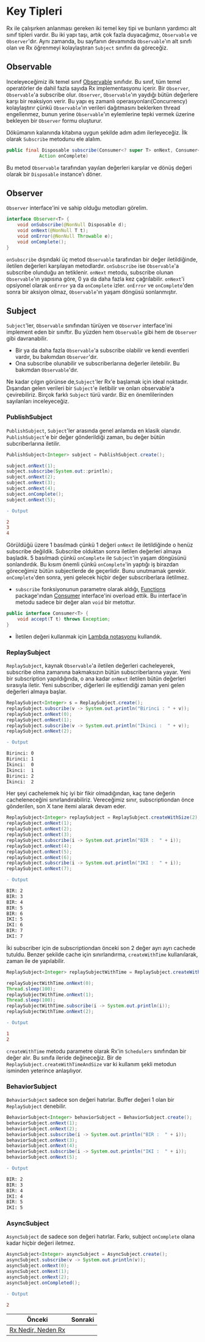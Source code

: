 # Key Tipleri

Rx ile çalışırken anlanması gereken iki temel key tipi ve bunların yardımcı alt sınıf tipleri vardır. Bu iki yapı taşı, artık çok fazla duyacağımız, `Observable` ve `Observer`'dır. Aynı zamanda, bu sayfanın devamında `Observable`'ın alt sınıfı olan ve Rx öğrenmeyi kolaylaştıran `Subject` sınıfını da göreceğiz.


## Observable
Inceleyeceğimiz ilk temel sınıf [Observable](http://reactivex.io/documentation/observable.html) sınıfıdır. Bu sınıf, tüm temel operatörler de dahil fazla sayıda Rx implementasyonu içerir. Bir `Observer`, `Observable`'a subscribe olur. `Observer`, `Observable`'ın yaydığı bütün değerlere karşı bir reaksiyon verir. Bu yapı eş zamanlı operasyonları(Concurrency) kolaylaştırır çünkü `Observable`'ın verileri dağıtmasını beklerken thread engellenmez, bunun yerine `Observable`'ın eylemlerine tepki vermek üzerine bekleyen bir `Observer` formu oluşturur.

Dökümanın kalanında kitabına uygun şekilde adım adım ilerleyeceğiz. İlk olarak `Subscribe` metodunu ele alalım.

```java
public final Disposable subscribe(Consumer<? super T> onNext, Consumer<? super Throwable> onError,
            Action onComplete)
```

Bu metod `Observable` tarafından yayılan değerleri karşılar ve dönüş değeri olarak bir `Disposable` instance'ı döner.

## Observer
`Observer` interface'ini ve sahip olduğu metodları görelim.

```java
interface Observer<T> {
    void onSubscribe(@NonNull Disposable d);
    void onNext(@NonNull T t);
    void onError(@NonNull Throwable e);
    void onComplete();
}
```

`onSubscribe` dışındaki üç metod `Observable` tarafından bir değer iletildiğinde, iletilen değerleri karşılayan metodlardır. `onSubscribe` ise `Observable`'a subscribe olunduğu an tetiklenir. `onNext` metodu, subscribe olunan `Observable`'ın yapısına göre, 0 ya da daha fazla kez çağrılabilir. `onNext`'i opsiyonel olarak `onError` ya da `onComplete` izler. `onError` ve `onComplete`'den sonra bir aksiyon olmaz, `Observable`'ın yaşam döngüsü sonlanmıştır.

## Subject
`Subject`'ler, `Observable` sınıfından türüyen ve `Observer` interface'ini implement eden bir sınıftır. Bu yüzden hem `Observable` gibi hem de `Observer` gibi davranabilir. 

* Bir ya da daha fazla `Observable`'a subscribe olabilir ve kendi eventleri vardır, bu bakımdan `Observer`'dır. 
* Ona subscribe olunabilir ve subscriberlarına değerler iletebilir. Bu bakımdan `Observable`'dır.

Ne kadar çılgın görünse de,`Subject`'ler Rx'e başlamak için ideal noktadır. Dışarıdan gelen verileri bir `Subject`'e iletibilir ve onları observable'a çevirebiliriz. Birçok farklı `Subject` türü vardır. Biz en önemlilerinden sayılanları inceleyeceğiz.

### PublishSubject
`PublishSubject`, `Subject`'ler arasında genel anlamda en klasik olanıdır. `PublishSubject`'e bir değer gönderildiği zaman, bu değer bütün subcriberlarına iletilir.

```java
PublishSubject<Integer> subject = PublishSubject.create();

subject.onNext(1);
subject.subscribe(System.out::println);
subject.onNext(2);
subject.onNext(3);
subject.onNext(4);
subject.onComplete();
subject.onNext(5);
```

```diff
- Output 

2
3
4
```

Görüldüğü üzere 1 basılmadı çünkü 1 değeri `onNext` ile iletildiğinde o henüz subscribe değildik. Subscribe olduktan sonra iletilen değerleri almaya başladık. 5 basılmadı çünkü `onComplete` ile `Subject`'in yaşam döngüsünü sonlandırdık. Bu kısım önemli çünkü `onComplete`'in yaptığı iş birazdan göreceğimiz bütün subjectlerde de geçerlidir. Bunu unutmamak gerekir. `onComplete`'den sonra, yeni gelecek hiçbir değer subscriberlara iletilmez.


- `subscribe` fonksiyonunun parametre olarak aldığı, [Functions](http://reactivex.io/RxJava/javadoc/rx/functions/Functions.html) package'ından [Consumer](http://reactivex.io/RxJava/javadoc/io/reactivex/functions/Consumer.html) interface'ini overload ettik. Bu interface'in metodu sadece bir değer alan `void` bir metottur.

```java
public interface Consumer<T> {
    void accept(T t) throws Exception;
}
```
- İletilen değeri kullanmak için [Lambda notasyonu](https://docs.oracle.com/javase/tutorial/java/javaOO/lambdaexpressions.html) kullandık.

### ReplaySubject
`ReplaySubject`, kaynak `Observable`'a iletilen değerleri cacheleyerek, subscribe olma zamanına bakmaksızın bütün subscriberlarına yayar. Yeni bir subscription yapıldığında, o ana kadar `onNext` iletilen bütün değerleri sırasıyla iletir. Yeni subscriber, diğerleri ile eşitlendiği zaman yeni gelen değerleri almaya başlar.

```java
ReplaySubject<Integer> s = ReplaySubject.create();	
replaySubject.subscribe(v -> System.out.println("Birinci : " + v));
replaySubject.onNext(0);
replaySubject.onNext(1);
replaySubject.subscribe(v -> System.out.println("İkinci :  " + v));	
replaySubject.onNext(2);
```

```diff
- Output 

Birinci: 0
Birinci: 1
İkinci:  0
İkinci:  1
Birinci: 2
İkinci:  2
```

Her şeyi cachelemek hiç iyi bir fikir olmadığından, kaç tane değerin cacheleneceğini sınırlandırabiliriz. Vereceğimiz sınır, subscriptiondan önce gönderilen, son X tane itemi alarak devam eder.

```java
ReplaySubject<Integer> replaySubject = ReplaySubject.createWithSize(2);
replaySubject.onNext(1);
replaySubject.onNext(2);
replaySubject.onNext(3);
replaySubject.subscribe(i -> System.out.println("BIR :  " + i));
replaySubject.onNext(4);
replaySubject.onNext(5);
replaySubject.onNext(6);
replaySubject.subscribe(i -> System.out.println("IKI :  " + i));
replaySubject.onNext(7);
```

```diff
- Output 

BIR: 2
BIR: 3
BIR: 4
BIR: 5
BIR: 6
IKI: 5
IKI: 6
BIR: 7
IKI: 7
```

İki subscriber için de subscriptiondan önceki son 2 değer ayrı ayrı cachede tutuldu. Benzer şekilde cache için sınırlandırma, `createWithTime` kullanılarak,  zaman ile de yapılabilir. 

```java
ReplaySubject<Integer> replaySubjectWithTime = ReplaySubject.createWithTime(150, TimeUnit.MILLISECONDS, Schedulers.io());

replaySubjectWithTime.onNext(0);
Thread.sleep(100);
replaySubjectWithTime.onNext(1);
Thread.sleep(100);
replaySubjectWithTime.subscribe(i -> System.out.println(i));
replaySubjectWithTime.onNext(2);
```

```diff
- Output

1
2
```

`createWithTime` metodu parametre olarak Rx'in `Schedulers` sınıfından bir değer alır. Bu sınıfa ileride değineceğiz. Bir de `ReplaySubject.createWithTimeAndSize` var ki kullanım şekli metodun isminden yeterince anlaşılıyor.

### BehaviorSubject

`BehaviorSubject` sadece son değeri hatırlar. Buffer değeri 1 olan bir `ReplaySubject` denebilir.

```java
BehaviorSubject<Integer> behaviorSubject = BehaviorSubject.create();
behaviorSubject.onNext(1);
behaviorSubject.onNext(2);
behaviorSubject.subscribe(i -> System.out.println("BIR :  " + i));
behaviorSubject.onNext(3);
behaviorSubject.onNext(4);
behaviorSubject.subscribe(i -> System.out.println("IKI :  " + i));
behaviorSubject.onNext(5);
```

```diff
- Output 

BIR: 2
BIR: 3
BIR: 4
IKI: 4
BIR: 5
IKI: 5
```
### AsyncSubject
`AsyncSubject` de sadece son değeri hatırlar. Farkı, subject `onComplete` olana kadar hiçbir değeri iletmez.

```java
AsyncSubject<Integer> asyncSubject = AsyncSubject.create();
asyncSubject.subscribe(v -> System.out.println(v));
asyncSubject.onNext(0);
asyncSubject.onNext(1);
asyncSubject.onNext(2);
asyncSubject.onCompleted();
```

```diff
- Output 

2
```


| Önceki | Sonraki |
| --- | --- |
| [ Rx Nedir, Neden Rx](https://github.com/AtaerCaner/RxJavaya-Giris/blob/master/Part%201%20-%20Baslarken/1.%20Rx%20Nedir,%20Neden%20Rx.md) |  |
